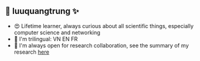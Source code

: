 ## 👋 luuquangtrung ✨ 

<!--
**luuquangtrung/luuquangtrung** is a ✨ _special_ ✨ repository because its `README.md` (this file) appears on your GitHub profile.

Here are some ideas to get you started:

- 🔭 I’m currently working on ...
- 🌱 I’m currently learning ...
- 👯 I’m looking to collaborate on ...
- 🤔 I’m looking for help with ...
- 💬 Ask me about ...
- 📫 How to reach me: ...
- 😄 Pronouns: ...
- ⚡ Fun fact: ...
-->

- 😍 Lifetime learner, always curious about all scientific things, especially computer science and networking
- 🌱 I'm trilingual:  VN EN FR
- 👯 I'm always open for research collaboration, see the summary of my research [here](https://luuquangtrung.github.io/research/)
